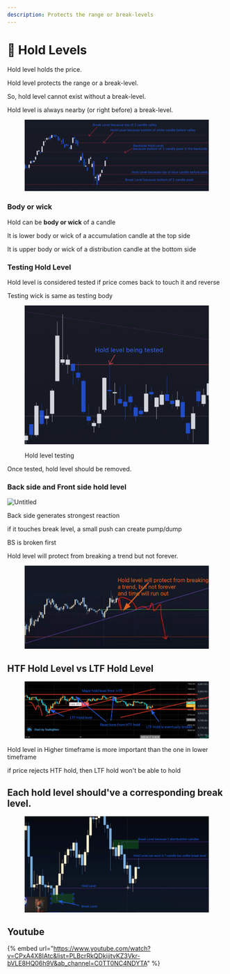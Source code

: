 ```yaml
---
description: Protects the range or break-levels
---
```


# 🔗 Hold Levels

Hold level holds the price.

Hold level protects the range or a break-level.

So, hold level cannot exist without a break-level.

Hold level is always nearby (or right before) a break-level.

<figure><img src="../../.gitbook/assets/image (5) (1).png" alt=""><figcaption></figcaption></figure>

### Body or wick

Hold can be **body or wick** of a candle

It is lower body or wick of a accumulation candle at the top side

It is upper body or wick of a distribution candle at the bottom side

### Testing Hold Level

Hold level is considered tested if price comes back to touch it and reverse

Testing wick is same as testing body

<figure><img src="../../.gitbook/assets/image (17).png" alt=""><figcaption><p>Hold level testing</p></figcaption></figure>

Once tested, hold level should be removed.

### Back side and Front side hold level

![Untitled](<../../.gitbook/assets/Untitled (4) (1).png>)

Back side generates strongest reaction

if it touches break level, a small push can create pump/dump

BS is broken first

Hold level will protect from breaking a trend but not forever.

<figure><img src="../../.gitbook/assets/image (7) (2).png" alt=""><figcaption></figcaption></figure>

## HTF Hold Level vs LTF Hold Level

<figure><img src="../../.gitbook/assets/image (1) (1) (1) (2) (1).png" alt=""><figcaption></figcaption></figure>

Hold level in Higher timeframe is more important than the one in lower timeframe&#x20;

if price rejects HTF hold, then LTF hold won't be able to hold&#x20;



## Each hold level should've a corresponding break level.

<figure><img src="../../.gitbook/assets/image (1) (1) (1) (2).png" alt=""><figcaption></figcaption></figure>

## Youtube

{% embed url="https://www.youtube.com/watch?v=CPxA4X8IAtc&list=PLBcrRkQDkijitvKZ3Vkr-bVLE8HQ06h9V&ab_channel=C0TT0NC4NDYTA" %}
